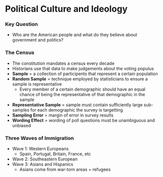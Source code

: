 # Political Culture and Ideology

### Key Question
- Who are the American people and what do they believe about government and politics?

### The Census
- The constitution mandates a census every decade
- Historians use that data to make judgements about the voting populus
- **Sample** = a collection of participents that represent a certain population
- **Random Sample** = technique employed by statisticians to ensure a sample is representative
    * Every member of a certain demographic should have an equal chance of being the representative of that demographic in the sample
- **Representative Sample** = sample must contain sufficiently large sub-samples for each demographic the survey is targetting
- **Sampling Error** = margin of error in survey results
- **Wording Effect** = wording of poll questions must be unambiguous and unbiased

### Three Waves of Immigration
- Wave 1: Western Europeans
    * Spain, Portugal, Britain, France, etc
- Wave 2: Southeastern European
- Wave 3: Asians and Hispanics
    * Asians come from war-torn areas = refugees
